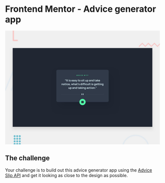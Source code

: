 # Frontend Mentor - Advice generator app

![Design preview for the Advice generator app coding challenge](./design/desktop-preview.jpg)

## The challenge

Your challenge is to build out this advice generator app using the [Advice Slip API](https://api.adviceslip.com) and get it looking as close to the design as possible.